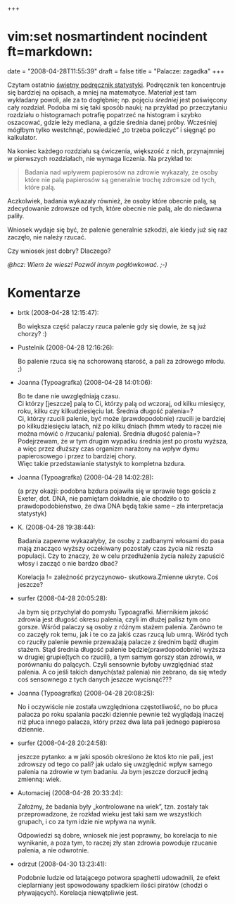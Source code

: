 +++
# vim:set nosmartindent nocindent ft=markdown:
date = "2008-04-28T11:55:39"
draft = false
title = "Palacze: zagadka"
+++

Czytam ostatnio [świetny podręcznik
statystyki](http://www.amazon.com/Statistics-Third-David-Freedman/dp/0393970833).
Podręcznik ten koncentruje się bardziej na opisach, a mniej na matematyce.
Materiał jest tam wykładany powoli, ale za to dogłębnie; np. pojęciu _średniej_
jest poświęcony cały rozdział. Podoba mi się taki sposób nauki; na przykład po
przeczytaniu rozdziału o histogramach potrafię popatrzeć na histogram i szybko
oszacować, gdzie leży mediana, a gdzie średnia danej próby. Wcześniej mógłbym
tylko westchnąć, powiedzieć „to trzeba policzyć” i sięgnąć po kalkulator.

Na koniec każdego rozdziału są ćwiczenia, większość z nich, przynajmniej w
pierwszych rozdziałach, nie wymaga liczenia. Na przykład to:

> Badania nad wpływem papierosów na zdrowie wykazały, że osoby które nie palą
> papierosów są generalnie trochę zdrowsze od tych, które palą.  
  
Aczkolwiek, badania wykazały również, że osoby które obecnie palą, są
zdecydowanie zdrowsze od tych, które obecnie nie palą, ale do niedawna paliły.  
  
Wniosek wydaje się być, że palenie generalnie szkodzi, ale kiedy już się raz
zaczęło, nie należy rzucać.

Czy wniosek jest dobry? Dlaczego?

_@hcz: Wiem że wiesz! Pozwól innym pogłówkować. ;-)_

# Komentarze

* brtk (2008-04-28 12:15:47): <p>Bo większa część palaczy rzuca palenie gdy się
  dowie, że są już chorzy? :)</p>
* Pustelnik (2008-04-28 12:16:26): <p>Bo palenie rzuca się na schorowaną
  starość, a pali za zdrowego młodu. ;)</p>
* Joanna (Typoagrafka) (2008-04-28 14:01:06): <p>Bo te dane nie uwzględniają
  czasu.<br /> Ci którzy [jeszcze] palą to Ci, którzy palą od wczoraj, od kilku
  miesięcy, roku, kilku czy kilkudziesięciu lat. Średnia długość palenia=?<br />
  Ci, którzy rzucili palenie, być może (prawdopodobnie) rzucili je bardziej po
  kilkudziesięciu latach, niż po kilku dniach (hmm wtedy to raczej nie można
  mówić o /rzucaniu/ palenia). Średnia długość palenia=?<br /> Podejrzewam, że w
  tym drugim wypadku średnia jest po prostu wyższa, a więc przez dłuższy czas
  organizm narażony na wpływ dymu papierosowego i przez to bardziej chory.<br />
  Więc takie przedstawianie statystyk to kompletna bzdura.</p>
* Joanna (Typoagrafka) (2008-04-28 14:02:28): <p>(a przy okazji: podobna bzdura
  pojawiła się w sprawie tego gościa z Exeter, dot. <span
  class="caps">DNA</span>, nie pamiętam dokładnie, ale chodziło o to
  prawdopodobieństwo, że dwa <span class="caps">DNA</span> będą takie same
  &#8211; zła interpretacja statystyk)</p>
* K. (2008-04-28 19:38:44): <p>Badania zapewne wykazałyby, że osoby z zadbanymi
  włosami do  pasa mają znacząco wyższy oczekiwany pozostały czas życia niż
  reszta populacji. Czy to znaczy, że w celu przedłużenia życia należy zapuścić
  włosy i zacząć o nie bardzo dbać?</p>  <p>Korelacja != zależność przyczynowo-
  skutkowa.Zmienne ukryte. Coś jeszcze?</p>
* surfer (2008-04-28 20:05:28): <p>Ja bym się przychylał do pomysłu Typoagrafki.
  Miernikiem jakość zdrowia jest długość okresu palenia, czyli im dłużej palisz
  tym ono gorsze. Wśród palaczy są osoby z różnym stażem palenia. Zarówno te co
  zaczęły rok temu, jak i te co za jakiś czas rzucą lub umrą. Wśród tych co
  rzuciły palenie pewnie przeważają palacze z średnim bądź długim stażem. Stąd
  średnia długość palenie będzie(prawdopodobnie) wyższa w drugiej grupie(tych co
  rzucili), a tym samym gorszy stan zdrowia, w porównaniu do palących. Czyli
  sensownie byłoby uwzględniać staż palenia. A co jeśli takich danych(staż
  palenia) nie zebrano, da się wtedy coś sensownego z tych danych jeszcze
  wycisnąć???</p>
* Joanna (Typoagrafka) (2008-04-28 20:08:25): <p>No i oczywiście nie została
  uwzględniona częstotliwość, no bo płuca palacza po roku spalania paczki
  dziennie pewnie też wyglądają inaczej niż płuca innego palacza, który przez
  dwa lata pali jednego papierosa dziennie.</p>
* surfer (2008-04-28 20:24:58): <p>jeszcze pytanko: a w jaki sposób określono że
  ktoś kto nie pali, jest zdrowszy od tego co pali? jak udało się uwzględnić
  wpływ samego palenia na zdrowie w tym badaniu. Ja bym jeszcze dorzucił jedną
  zmienną: wiek.</p>
* Automaciej (2008-04-28 20:33:24): <p>Założmy, że badania były „kontrolowane na
  wiek”, tzn. zostały tak przeprowadzone, że rozkład wieku jest taki sam we
  wszystkich grupach, i co za tym idzie nie wpływa na wynik.</p>  <p>Odpowiedzi
  są dobre, wniosek nie jest poprawny, bo korelacja to nie wynikanie, a poza
  tym, to raczej zły stan zdrowia powoduje rzucanie palenia, a nie
  odwrotnie.</p>
* odrzut (2008-04-30 13:23:41): <p>Podobnie ludzie od latającego potwora
  spaghetti udowadnili, że efekt cieplarniany jest spowodowany spadkiem ilości
  piratów (chodzi o pływających). Korelacja niewątpliwie jest.</p>
